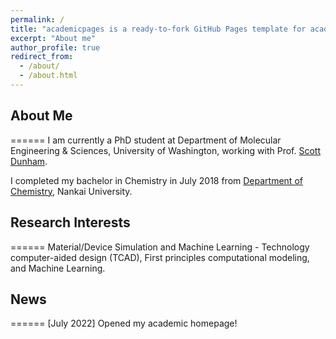```yaml
---
permalink: /
title: "academicpages is a ready-to-fork GitHub Pages template for academic personal websites"
excerpt: "About me"
author_profile: true
redirect_from: 
  - /about/
  - /about.html
---
```


## About Me
======
I am currently a PhD student at Department of Molecular Engineering & Sciences, University of Washington, working with Prof. [Scott Dunham](https://dunham.ece.uw.edu/).



I completed my bachelor in Chemistry in July 2018 from [Department of Chemistry](https://chem.nankai.edu.cn/), Nankai University.

## Research Interests
======
Material/Device Simulation and Machine Learning - Technology computer-aided design (TCAD), First principles computational modeling, and Machine Learning.

## News
======
[July 2022] Opened my academic homepage!


